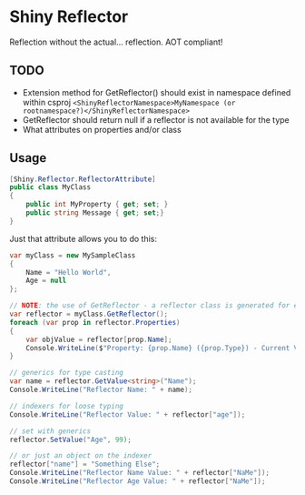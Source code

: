 # Shiny Reflector

Reflection without the actual... reflection.  AOT compliant!

## TODO
* Extension method for GetReflector() should exist in namespace defined within csproj `<ShinyReflectorNamespace>MyNamespace (or rootnamespace?)</ShinyReflectorNamespace>`
* GetReflector should return null if a reflector is not available for the type
* What attributes on properties and/or class

## Usage

```csharp
[Shiny.Reflector.ReflectorAttribute]
public class MyClass
{
    public int MyProperty { get; set; }
    public string Message { get; set;}
}
```

Just that attribute allows you to do this:

```csharp
var myClass = new MySampleClass
{
    Name = "Hello World",
    Age = null
};

// NOTE: the use of GetReflector - a reflector class is generated for each class marked with the ReflectorAttribute
var reflector = myClass.GetReflector();
foreach (var prop in reflector.Properties) 
{
    var objValue = reflector[prop.Name];
    Console.WriteLine($"Property: {prop.Name} ({prop.Type}) - Current Value: {objValue}");
}

// generics for type casting
var name = reflector.GetValue<string>("Name");
Console.WriteLine("Reflector Name: " + name);

// indexers for loose typing
Console.WriteLine("Reflector Value: " + reflector["age"]);

// set with generics
reflector.SetValue("Age", 99);

// or just an object on the indexer
reflector["name"] = "Something Else";
Console.WriteLine("Reflector Name Value: " + reflector["NaMe"]);
Console.WriteLine("Reflector Age Value: " + reflector["NaMe"]);
```
